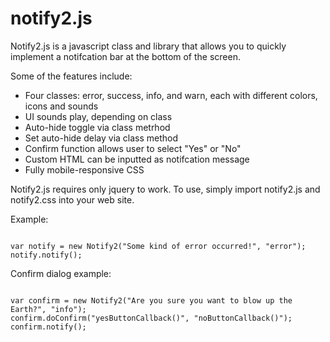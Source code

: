 # notify2.js
Notify2.js is a javascript class and library that allows you to quickly implement a notifcation bar at the bottom of the screen.

Some of the features include:

- Four classes: error, success, info, and warn, each with different colors, icons and sounds
- UI sounds play, depending on class
- Auto-hide toggle via class metrhod
- Set auto-hide delay via class method
- Confirm function allows user to select &quot;Yes&quot; or &quot;No&quot;
- Custom HTML can be inputted as notifcation message
- Fully mobile-responsive CSS

Notify2.js requires only jquery to work. To use, simply import notify2.js and notify2.css into your web site.

Example:

<code>
var notify = new Notify2("Some kind of error occurred!", "error");
notify.notify();
</code>


Confirm dialog example:

<code>
var confirm = new Notify2("Are you sure you want to blow up the Earth?", "info");
confirm.doConfirm("yesButtonCallback()", "noButtonCallback()");
confirm.notify();
</code>
